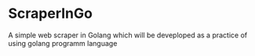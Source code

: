 # ScraperInGo
A simple web scraper in Golang which will be deveploped as a practice of using golang programm language
